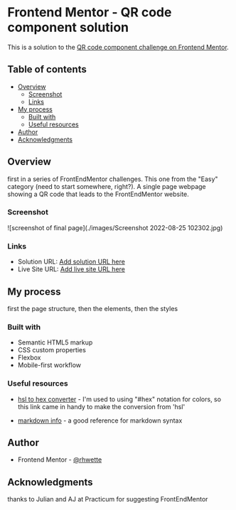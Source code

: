 # Frontend Mentor - QR code component solution

This is a solution to the [QR code component challenge on Frontend Mentor](https://www.frontendmentor.io/challenges/qr-code-component-iux_sIO_H). 

## Table of contents

- [Overview](#overview)
  - [Screenshot](#screenshot)
  - [Links](#links)
- [My process](#my-process)
  - [Built with](#built-with)
  - [Useful resources](#useful-resources)
- [Author](#author)
- [Acknowledgments](#acknowledgments)


## Overview
first in a series of FrontEndMentor challenges.  This one from the "Easy" category (need to start somewhere, right?).  A single page webpage showing a QR code that leads to the FrontEndMentor website.

### Screenshot

![screenshot of final page](./images/Screenshot 2022-08-25 102302.jpg)

### Links

- Solution URL: [Add solution URL here](https://your-solution-url.com)
- Live Site URL: [Add live site URL here](https://your-live-site-url.com)

## My process
first the page structure, then the elements, then the styles

### Built with

- Semantic HTML5 markup
- CSS custom properties
- Flexbox
- Mobile-first workflow

### Useful resources

- [hsl to hex converter](https://htmlcolors.com/hsl-to-hex) - I'm used to using "#hex" notation for colors, so this link came in handy to make the conversion from 'hsl'

- [markdown info](https://www.markdownguide.org/basic-syntax/) - a good reference for markdown syntax

## Author
- Frontend Mentor - [@rhwette](https://www.frontendmentor.io/profile/rhwette)

## Acknowledgments

thanks to Julian and AJ at Practicum for suggesting FrontEndMentor 
